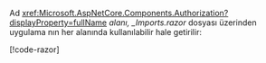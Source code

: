 Ad <xref:Microsoft.AspNetCore.Components.Authorization?displayProperty=fullName> *alanı, _Imports.razor* dosyası üzerinden uygulama nın her alanında kullanılabilir hale getirilir:

[!code-razor[](imports-hosted.razor?highlight=3)]
